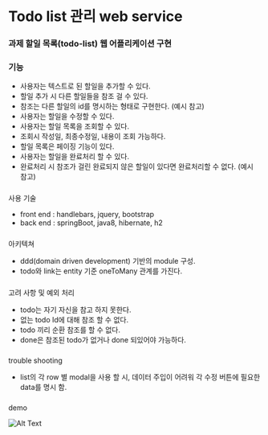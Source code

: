 # Todo list 관리 web service 


### 과제 할일 목록(todo-list) 웹 어플리케이션 구현
### 기능 
* 사용자는 텍스트로 된 할일을 추가할 수 있다.   
* 할일 추가 시 다른 할일들을 참조 걸 수 있다. 
* 참조는 다른 할일의 id를 명시하는 형태로 구현한다. (예시 참고) 
* 사용자는 할일을 수정할 수 있다. 
* 사용자는 할일 목록을 조회할 수 있다.  
* 조회시 작성일, 최종수정일, 내용이 조회 가능하다.  
* 할일 목록은 페이징 기능이 있다. 
* 사용자는 할일을 완료처리 할 수 있다. 
* 완료처리 시 참조가 걸린 완료되지 않은 할일이 있다면 완료처리할 수 없다. (예시 참고)


###
사용 기술 

- front end : handlebars, jquery, bootstrap
- back end : springBoot, java8, hibernate, h2

###
아키텍쳐
- ddd(domain driven development) 기반의 module 구성.
- todo와 link는 entity 기준 oneToMany 관계를 가진다.


###
고려 사항 및 예외 처리
- todo는 자기 자신을 참고 하지 못한다.
- 없는 todo Id에 대해 참조 할 수 없다. 
- todo 끼리 순환 참조를 할 수 없다.
- done은 참조된 todo가 없거나 done 되있어야 가능하다.

###
trouble shooting
- list의 각 row 별 modal을 사용 할 시, 데이터 주입이 어려워 각 수정 버튼에 필요한 data를 명시 함.

###
demo

![Alt Text](https://github.com/kootokoo/todo/raw/master/path/to/demo.gif)
